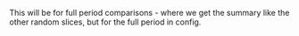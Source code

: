 This will be for full period comparisons - where we get the summary like the other random slices, but for the full period in config.
